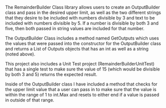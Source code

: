 The RemainderBuilder Class library allows users to create an OutputBuilder class and pass in the desired upper limit, as well as the two different strings 
that they desire to be included with numbers divisible by 3 and text to be included with numbers divisible by 5.
If a number is divisible by both 3 and five, then both passed in string values are included for that number. 

The OutputBuilder Class includes a method named GetOutputs which uses the values that were passed into the constructor for the OutputBuilder class
and returns a List of Outputs objects that has an int as well as a string (noted above).

This project also includes a Unit Test project (RemainderBuilderUnitTest) that has a single test to make sure the value of 15 
(which would be divisible by both 3 and 5) returns the expected result. 

Inside of the OutputBuilder class I have included a method that checks for the upper limit value that a user can pass in 
to make sure that the value is within the range of 1 to int.Max and resets to either end if a value is passed in outside of that range.
